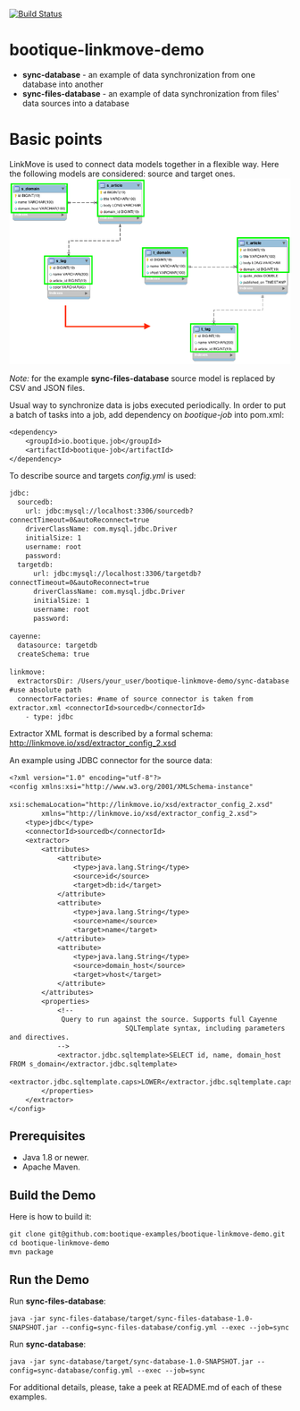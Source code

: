 [![Build Status](https://travis-ci.org/bootique-examples/bootique-linkmove-demo.svg)](https://travis-ci.org/bootique-examples/bootique-linkmove-demo)

# bootique-linkmove-demo

* **sync-database** - an example of data synchronization from one database into another
* **sync-files-database** - an example of data synchronization from files' data sources into a database

# Basic points

LinkMove is used to connect data models together in a flexible way. Here the following models are considered: 
source and target ones.
![Alt text](resources/bootique-linkmove-demo.png?raw=true "Optional Title")

*Note:* for the example **sync-files-database** source model is replaced by CSV and JSON files.

Usual way to synchronize data is jobs executed periodically. In order to put a batch of tasks into a job, add dependency on 
*bootique-job* into pom.xml:
  
    <dependency>
        <groupId>io.bootique.job</groupId>
        <artifactId>bootique-job</artifactId>
    </dependency>

To describe source and targets *config.yml* is used:
    
    jdbc:
      sourcedb:
        url: jdbc:mysql://localhost:3306/sourcedb?connectTimeout=0&autoReconnect=true
        driverClassName: com.mysql.jdbc.Driver
        initialSize: 1
        username: root
        password:
      targetdb:
          url: jdbc:mysql://localhost:3306/targetdb?connectTimeout=0&autoReconnect=true
          driverClassName: com.mysql.jdbc.Driver
          initialSize: 1
          username: root
          password:
    
    cayenne:
      datasource: targetdb
      createSchema: true
    
    linkmove:
      extractorsDir: /Users/your_user/bootique-linkmove-demo/sync-database #use absolute path
      connectorFactories: #name of source connector is taken from extractor.xml <connectorId>sourcedb</connectorId>
        - type: jdbc

Extractor XML format is described by a formal schema: http://linkmove.io/xsd/extractor_config_2.xsd

An example using JDBC connector for the source data:
    
    <?xml version="1.0" encoding="utf-8"?>
    <config xmlns:xsi="http://www.w3.org/2001/XMLSchema-instance"
            xsi:schemaLocation="http://linkmove.io/xsd/extractor_config_2.xsd"
            xmlns="http://linkmove.io/xsd/extractor_config_2.xsd">
        <type>jdbc</type>
        <connectorId>sourcedb</connectorId>
        <extractor>
            <attributes>
                <attribute>
                    <type>java.lang.String</type>
                    <source>id</source>
                    <target>db:id</target>
                </attribute>
                <attribute>
                    <type>java.lang.String</type>
                    <source>name</source>
                    <target>name</target>
                </attribute>
                <attribute>
                    <type>java.lang.String</type>
                    <source>domain_host</source>
                    <target>vhost</target>
                </attribute>
            </attributes>
            <properties>
                <!--
                 Query to run against the source. Supports full Cayenne
                                 SQLTemplate syntax, including parameters and directives.
                -->
                <extractor.jdbc.sqltemplate>SELECT id, name, domain_host FROM s_domain</extractor.jdbc.sqltemplate>
                <extractor.jdbc.sqltemplate.caps>LOWER</extractor.jdbc.sqltemplate.caps>
            </properties>
        </extractor>
    </config>
    
## Prerequisites

* Java 1.8 or newer.
* Apache Maven.

## Build the Demo

Here is how to build it:

	git clone git@github.com:bootique-examples/bootique-linkmove-demo.git
	cd bootique-linkmove-demo
	mvn package

## Run the Demo

Run **sync-files-database**:

    java -jar sync-files-database/target/sync-files-database-1.0-SNAPSHOT.jar --config=sync-files-database/config.yml --exec --job=sync

Run **sync-database**:

    java -jar sync-database/target/sync-database-1.0-SNAPSHOT.jar --config=sync-database/config.yml --exec --job=sync

   
For additional details, please, take a peek at README.md of each of these examples.
